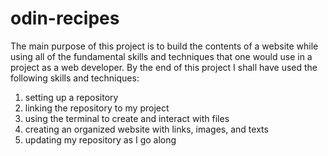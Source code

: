 # odin-recipes
The main purpose of this project is to build the contents of a website while using all of the fundamental skills and techniques that one would use in a project as a web developer.
By the end of this project I shall have used the following skills and techniques:
1. setting up a repository
2. linking the repository to my project
3. using the terminal to create and interact with files
4. creating an organized website with links, images, and texts
5. updating my repository as I go along